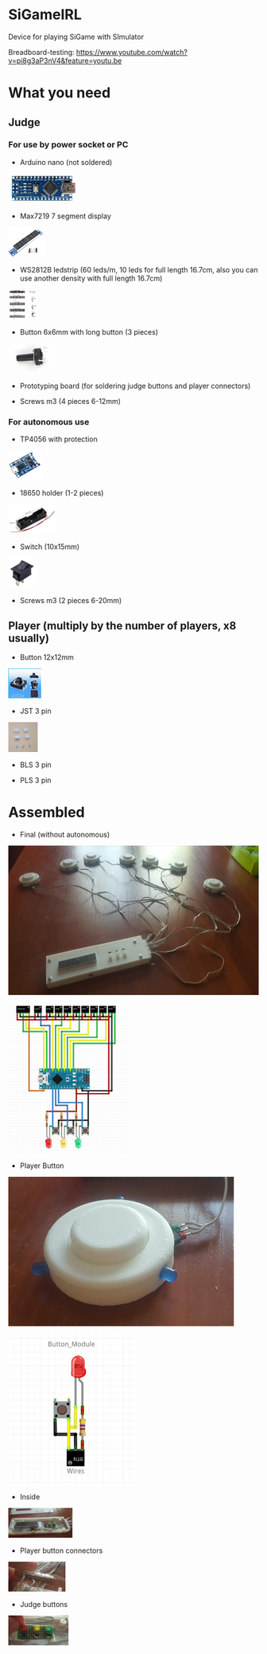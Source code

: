 # SiGameIRL
Device for playing SiGame with SImulator

Breadboard-testing:
https://www.youtube.com/watch?v=pi8g3aP3nV4&feature=youtu.be



# What you need

## Judge

### For use by power socket or PC

* Arduino nano (not soldered)
<dl><img height="60" src="https://github.com/alextrof94/SiGameIRL/blob/master/Other/nano.jpg"></dl>

* Max7219 7 segment display
<dl><img height="60" src="https://github.com/alextrof94/SiGameIRL/blob/master/Other/display.jpg"></dl>

* WS2812B ledstrip (60 leds/m, 10 leds for full length 16.7cm, also you can use another density with full length 16.7cm)
<dl><img height="60" src="https://github.com/alextrof94/SiGameIRL/blob/master/Other/ws2812b.jpg"></dl>

* Button 6x6mm with long button (3 pieces)
<dl><img height="60" src="https://github.com/alextrof94/SiGameIRL/blob/master/Other/ButtonJudge.jpg"></dl>

* Prototyping board (for soldering judge buttons and player connectors) 

* Screws m3 (4 pieces 6-12mm)

### For autonomous use

* TP4056 with protection
<dl><img height="60" src="https://github.com/alextrof94/SiGameIRL/blob/master/Other/tp4056.jpg"></dl>

* 18650 holder (1-2 pieces)
<dl><img height="60" src="https://github.com/alextrof94/SiGameIRL/blob/master/Other/holder18650.jpg"></dl>

* Switch (10x15mm)
<dl><img height="60" src="https://github.com/alextrof94/SiGameIRL/blob/master/Other/switch.jpg"></dl>

* Screws m3 (2 pieces 6-20mm)

## Player (multiply by the number of players, x8 usually)

* Button 12x12mm
<dl><img height="60" src="https://github.com/alextrof94/SiGameIRL/blob/master/Other/ButtonPlayer.jpg"></dl>

* JST 3 pin
<dl><img height="60" src="https://github.com/alextrof94/SiGameIRL/blob/master/Other/connector.jpg"></dl>

* BLS 3 pin

* PLS 3 pin


# Assembled

* Final (without autonomous)
<dl><img height="300" src="https://github.com/alextrof94/SiGameIRL/blob/master/Other/assembled.jpg"></dl>
<dl><img height="300" src="https://github.com/alextrof94/SiGameIRL/blob/master/Scheme/Plate.jpg"></dl>

* Player Button
<dl><img height="300" src="https://github.com/alextrof94/SiGameIRL/blob/master/Other/button.jpg"></dl>
<dl><img height="300" src="https://github.com/alextrof94/SiGameIRL/blob/master/Scheme/ButtonModule.jpg"></dl>

* Inside
<dl><img height="60" src="https://github.com/alextrof94/SiGameIRL/blob/master/Other/inside.jpg"></dl>

* Player button connectors
<dl><img height="60" src="https://github.com/alextrof94/SiGameIRL/blob/master/Other/playerConnectors.jpg"></dl>

* Judge buttons
<dl><img height="60" src="https://github.com/alextrof94/SiGameIRL/blob/master/Other/judgeButtons.jpg"></dl>
